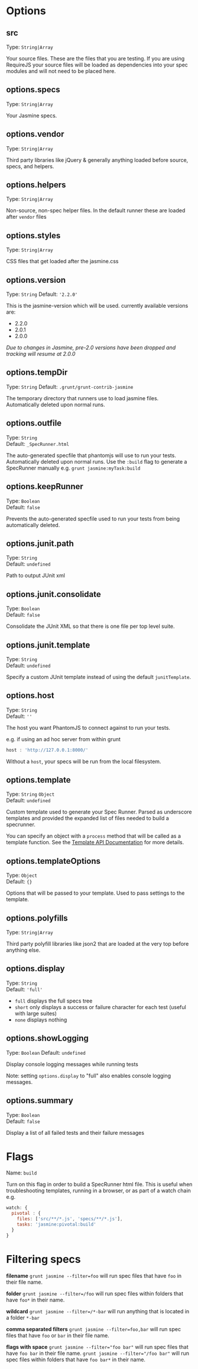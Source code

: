 # Options

## src
Type: `String|Array`

Your source files. These are the files that you are testing. If you are using RequireJS your source files will be loaded as dependencies into your spec modules and will not need to be placed here.

## options.specs
Type: `String|Array`

Your Jasmine specs.

## options.vendor
Type: `String|Array`

Third party libraries like jQuery & generally anything loaded before source, specs, and helpers.

## options.helpers
Type: `String|Array`

Non-source, non-spec helper files. In the default runner these are loaded after `vendor` files

## options.styles
Type: `String|Array`

CSS files that get loaded after the jasmine.css

## options.version
Type: `String`
Default: `'2.2.0'`

This is the jasmine-version which will be used. currently available versions are:

* 2.2.0
* 2.0.1
* 2.0.0

*Due to changes in Jasmine, pre-2.0 versions have been dropped and tracking will resume at 2.0.0*

## options.tempDir
Type: `String`
Default: `.grunt/grunt-contrib-jasmine`

The temporary directory that runners use to load jasmine files.
Automatically deleted upon normal runs.

## options.outfile
Type: `String`  
Default: `_SpecRunner.html`

The auto-generated specfile that phantomjs will use to run your tests.
Automatically deleted upon normal runs. Use the `:build` flag to generate a SpecRunner manually e.g.
`grunt jasmine:myTask:build`

## options.keepRunner
Type: `Boolean`  
Default: `false`  

Prevents the auto-generated specfile used to run your tests from being automatically deleted.

## options.junit.path
Type: `String`  
Default: `undefined`

Path to output JUnit xml

## options.junit.consolidate
Type: `Boolean`  
Default: `false`

Consolidate the JUnit XML so that there is one file per top level suite.

## options.junit.template
Type: `String`  
Default: `undefined`

Specify a custom JUnit template instead of using the default `junitTemplate`.

## options.host
Type: `String`  
Default: `''`

The host you want PhantomJS to connect against to run your tests.

e.g. if using an ad hoc server from within grunt

```js
host : 'http://127.0.0.1:8000/'
```

Without a `host`, your specs will be run from the local filesystem.

## options.template
Type: `String` `Object`  
Default: `undefined`

Custom template used to generate your Spec Runner. Parsed as underscore templates and provided
the expanded list of files needed to build a specrunner.

You can specify an object with a `process` method that will be called as a template function.
See the [Template API Documentation](https://github.com/gruntjs/grunt-contrib-jasmine/wiki/Jasmine-Templates) for more details.

## options.templateOptions
Type: `Object`  
Default: `{}`

Options that will be passed to your template. Used to pass settings to the template.

## options.polyfills
Type: `String|Array`

Third party polyfill libraries like json2 that are loaded at the very top before anything else.

## options.display
Type: `String`  
Default: `'full'`

  * `full` displays the full specs tree
  * `short` only displays a success or failure character for each test (useful with large suites)
  * `none` displays nothing

## options.showLogging
Type: `Boolean`
Default: `undefined`

Display console logging messages while running tests

Note: setting `options.display` to "full" also enables console logging messages.

## options.summary
Type: `Boolean`  
Default: `false`

Display a list of all failed tests and their failure messages

# Flags

Name: `build`

Turn on this flag in order to build a SpecRunner html file. This is useful when troubleshooting templates,
running in a browser, or as part of a watch chain e.g.

```js
watch: {
  pivotal : {
    files: ['src/**/*.js', 'specs/**/*.js'],
    tasks: 'jasmine:pivotal:build'
  }
}
```

# Filtering specs

**filename**
`grunt jasmine --filter=foo` will run spec files that have `foo` in their file name.

**folder**
`grunt jasmine --filter=/foo` will run spec files within folders that have `foo*` in their name.

**wildcard**
`grunt jasmine --filter=/*-bar` will run anything that is located in a folder `*-bar`

**comma separated filters**
`grunt jasmine --filter=foo,bar` will run spec files that have `foo` or `bar` in their file name.

**flags with space**
`grunt jasmine --filter="foo bar"` will run spec files that have `foo bar` in their file name.
`grunt jasmine --filter="/foo bar"` will run spec files within folders that have `foo bar*` in their name.
